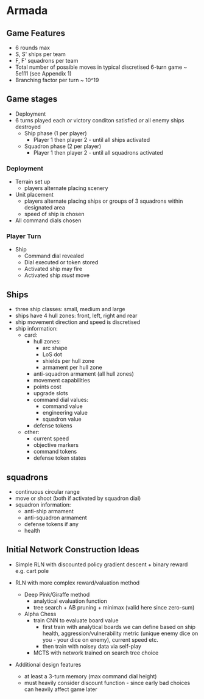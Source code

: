 # Armada

## Game Features

- 6 rounds max
- S, S' ships per team
- F, F' squadrons per team
- Total number of possible moves in typical discretised 6-turn game ~ 5e111 (see Appendix 1)
- Branching factor per turn ~ 10^19

## Game stages

- Deployment 
- 6 turns played each _or_ victory conditon satisfied _or_ all enemy ships destroyed
    - Ship phase (1 per player)
        - Player 1 then player 2 - until all ships activated
    - Squadron phase (2 per player)
        - Player 1 then player 2 - until all squadrons activated

### Deployment

- Terrain set up
    - players alternate placing scenery
- Unit placement
    - players alternate placing ships or groups of 3 squadrons within designated area
    - speed of ship is chosen
- All command dials chosen

### Player Turn

- Ship 
    - Command dial revealed 
    - Dial executed or token stored
    - Activated ship may fire
    - Activated ship _must_ move

## Ships

- three ship classes: small, medium and large
- ships have 4 hull zones: front, left, right and rear
- ship movement direction and speed is discretised
- ship information:
    - card:
        - hull zones:
            - arc shape
            - LoS dot
            - shields per hull zone
            - armament per hull zone
        - anti-squadron armament (all hull zones)
        - movement capabilities
        - points cost
        - upgrade slots
        - command dial values:
            - command value
            - engineering value
            - squadron value
        - defense tokens
    - other:
        - current speed
        - objective markers
        - command tokens
        - defense token states

## squadrons

- continuous circular range
- move or shoot (both if activated by squadron dial)
- squadron information:
    - anti-ship armament
    - anti-squadron armament
    - defense tokens if any
    - health

## Initial Network Construction Ideas

- Simple RLN with discounted policy gradient descent + binary reward e.g. cart pole
- RLN with more complex reward/valuation method
    - Deep Pink/Giraffe method
        - analytical evaluation function
        - tree search + AB pruning + minimax (valid here since zero-sum)
    - Alpha Chess
        - train CNN to evaluate board value
            - first train with analytical boards we can define based on ship health, aggression/vulnerability metric (unique enemy dice on you - your dice on enemy), current speed etc.
            - then train with noisey data via self-play
        - MCTS with network trained on search tree choice

- Additional design features
    - at least a 3-turn memory (max command dial height)
    - must heavily consider discount function - since early bad choices can heavily affect game later 




